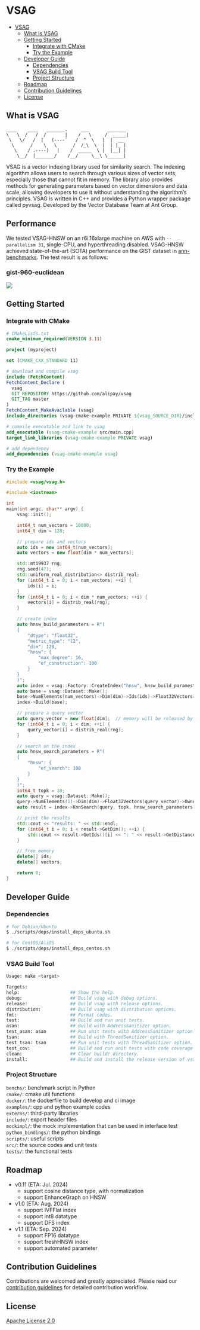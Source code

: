 # VSAG
- [VSAG](#vsag)
  - [What is VSAG](#what-is-vsag)
  - [Getting Started](#getting-started)
    - [Integrate with CMake](#integrate-with-cmake)
    - [Try the Example](#try-the-example)
  - [Developer Guide](#developer-guide)
    - [Dependencies](#dependencies)
    - [VSAG Build Tool](#vsag-build-tool)
    - [Project Structure](#project-structure)
  - [Roadmap](#roadmap)
  - [Contribution Guidelines](#contribution-guidelines)
  - [License](#license)


## What is VSAG
```
____    ____   _______.     ___       _______ 
\   \  /   /  /       |    /   \     /  _____|
 \   \/   /  |   (----`   /  ^  \   |  |  __  
  \      /    \   \      /  /_\  \  |  | |_ | 
   \    / .----)   |    /  _____  \ |  |__| | 
    \__/  |_______/    /__/     \__\ \______| 
```
VSAG is a vector indexing library used for similarity search. The indexing algorithm allows users to search through various sizes of vector sets, especially those that cannot fit in memory. The library also provides methods for generating parameters based on vector dimensions and data scale, allowing developers to use it without understanding the algorithm’s principles. VSAG is written in C++ and provides a Python wrapper package called pyvsag. Developed by the Vector Database Team at Ant Group.

## Performance
We tested VSAG-HNSW on an r6i.16xlarge machine on AWS with `--parallelism 31`, single-CPU, and hyperthreading disabled.
VSAG-HNSW achieved state-of-the-art (SOTA) performance on the GIST dataset in [ann-benchmarks](https://ann-benchmarks.com/).
The test result is as follows:

### gist-960-euclidean
![](gist-960-euclidean_10_euclidean.png)

## Getting Started
### Integrate with CMake
```cmake
# CMakeLists.txt
cmake_minimum_required(VERSION 3.11)

project (myproject)

set (CMAKE_CXX_STANDARD 11)

# download and compile vsag
include (FetchContent)
FetchContent_Declare (
  vsag
  GIT_REPOSITORY https://github.com/alipay/vsag
  GIT_TAG master
)
FetchContent_MakeAvailable (vsag)
include_directories (vsag-cmake-example PRIVATE ${vsag_SOURCE_DIR}/include)

# compile executable and link to vsag
add_executable (vsag-cmake-example src/main.cpp)
target_link_libraries (vsag-cmake-example PRIVATE vsag)

# add dependency
add_dependencies (vsag-cmake-example vsag)
```
### Try the Example
```cpp
#include <vsag/vsag.h>

#include <iostream>

int
main(int argc, char** argv) {
    vsag::init();

    int64_t num_vectors = 10000;
    int64_t dim = 128;

    // prepare ids and vectors
    auto ids = new int64_t[num_vectors];
    auto vectors = new float[dim * num_vectors];

    std::mt19937 rng;
    rng.seed(47);
    std::uniform_real_distribution<> distrib_real;
    for (int64_t i = 0; i < num_vectors; ++i) {
        ids[i] = i;
    }
    for (int64_t i = 0; i < dim * num_vectors; ++i) {
        vectors[i] = distrib_real(rng);
    }

    // create index
    auto hnsw_build_paramesters = R"(
    {
        "dtype": "float32",
        "metric_type": "l2",
        "dim": 128,
        "hnsw": {
            "max_degree": 16,
            "ef_construction": 100
        }
    }
    )";
    auto index = vsag::Factory::CreateIndex("hnsw", hnsw_build_paramesters).value();
    auto base = vsag::Dataset::Make();
    base->NumElements(num_vectors)->Dim(dim)->Ids(ids)->Float32Vectors(vectors)->Owner(false);
    index->Build(base);

    // prepare a query vector
    auto query_vector = new float[dim];  // memory will be released by query the dataset
    for (int64_t i = 0; i < dim; ++i) {
        query_vector[i] = distrib_real(rng);
    }

    // search on the index
    auto hnsw_search_parameters = R"(
    {
        "hnsw": {
            "ef_search": 100
        }
    }
    )";
    int64_t topk = 10;
    auto query = vsag::Dataset::Make();
    query->NumElements(1)->Dim(dim)->Float32Vectors(query_vector)->Owner(true);
    auto result = index->KnnSearch(query, topk, hnsw_search_parameters).value();

    // print the results
    std::cout << "results: " << std::endl;
    for (int64_t i = 0; i < result->GetDim(); ++i) {
        std::cout << result->GetIds()[i] << ": " << result->GetDistances()[i] << std::endl;
    }

    // free memory
    delete[] ids;
    delete[] vectors;

    return 0;
}
```

## Developer Guide
### Dependencies
```bash
# for Debian/Ubuntu
$ ./scripts/deps/install_deps_ubuntu.sh

# for CentOS/AliOS
$ ./scripts/deps/install_deps_centos.sh
```
### VSAG Build Tool
```bash
Usage: make <target>

Targets:
help:                   ## Show the help.
debug:                  ## Build vsag with debug options.
release:                ## Build vsag with release options.
distribution:           ## Build vsag with distribution options.
fmt:                    ## Format codes.
test:                   ## Build and run unit tests.
asan:                   ## Build with AddressSanitizer option.
test_asan: asan         ## Run unit tests with AddressSanitizer option.
tsan:                   ## Build with ThreadSanitizer option.
test_tsan: tsan         ## Run unit tests with ThreadSanitizer option.
test_cov:               ## Build and run unit tests with code coverage enabled.
clean:                  ## Clear build/ directory.
install:                ## Build and install the release version of vsag.
```
### Project Structure
`benchs/`: benchmark script in Python</br>
`cmake/`: cmake util functions</br>
`docker/`: the dockerfile to build develop and ci image</br>
`examples/`: cpp and python example codes</br>
`externs/`: third-party libraries</br>
`include/`: export header files</br>
`mockimpl/`: the mock implementation that can be used in interface test</br>
`python_bindings/`: the python bindings</br>
`scripts/`: useful scripts</br>
`src/`: the source codes and unit tests</br>
`tests/`: the functional tests</br>

## Roadmap
- v0.11 (ETA: Jul. 2024)
  - support cosine distance type, with normalization
  - support EnhanceGraph on HNSW
- v1.0 (ETA: Aug. 2024)
  - support IVFFlat index
  - support int8 datatype
  - support DFS index
- v1.1 (ETA: Sep. 2024)
  - support FP16 datatype
  - support freshHNSW index
  - support automated parameter

## Contribution Guidelines
Contributions are welcomed and greatly appreciated. Please read our [contribution guidelines](./CONTRIBUTING.md) for detailed contribution workflow. 

## License
[Apache License 2.0](./LICENSE)
